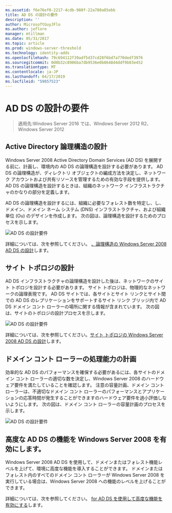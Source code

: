 ```yaml
---
ms.assetid: f6e76ef0-2217-4cdb-980f-22a780a85ebb
title: AD DS の設計の要件
description: ''
author: MicrosoftGuyJFlo
ms.author: joflore
manager: mtillman
ms.date: 05/31/2017
ms.topic: article
ms.prod: windows-server-threshold
ms.technology: identity-adds
ms.openlocfilehash: 79c694112f39adf5d37cd28f6bd7a770dedf3976
ms.sourcegitcommit: 0d0b32c8986ba7db9536e0b8648d4ddf9b03e452
ms.translationtype: MT
ms.contentlocale: ja-JP
ms.lasthandoff: 04/17/2019
ms.locfileid: "59857523"
---
```

# <a name="ad-ds-design-requirements"></a>AD DS の設計の要件

>適用先:Windows Server 2016 では、Windows Server 2012 R2、Windows Server 2012

  
## <a name="designing-the-active-directory-logical-structure"></a>Active Directory 論理構造の設計  
Windows Server 2008 Active Directory Domain Services (AD DS) を展開する前に、計画し、環境内の AD DS の論理構造を設計する必要があります。 AD DS の論理構造が、ディレクトリ オブジェクトの編成方法を決定し、ネットワーク アカウントおよび共有リソースを管理するための有効な手段を提供します。 AD DS の論理構造を設計するときは、組織のネットワーク インフラストラクチャのかなりの部分を定義します。  
  
AD DS の論理構造を設計するには、組織に必要なフォレスト数を特定し、し、ドメイン、ドメイン ネーム システム (DNS) インフラストラクチャ、および組織単位 (Ou) のデザインを作成します。 次の図は、論理構造を設計するためのプロセスを示します。  
  
![AD DS の設計要件](media/AD-DS-Design-Requirements/d5cebae6-a752-4063-a98f-473799c251bd.gif)  
  
詳細については、次を参照してください。 [、論理構造の Windows Server 2008 AD DS の設計](Designing-the-Logical-Structure.md)します。  
  
## <a name="designing-the-site-topology"></a>サイト トポロジの設計  
AD DS インフラストラクチャの論理構造を設計した後は、ネットワークのサイト トポロジを設計する必要があります。 サイト トポロジは、物理的なネットワークの論理表現です。 AD DS サイトでは、各サイトとサイト リンクとサイト間での AD DS のレプリケーションをサポートするサイト リンク ブリッジ内で AD DS ドメイン コント ローラーの場所に関する情報が含まれています。 次の図は、サイトのトポロジの設計プロセスを示します。  
  
![AD DS の設計要件](media/AD-DS-Design-Requirements/d34d43c0-437f-47cb-9b64-09c0f9ce6479.gif)  
  
詳細については、次を参照してください。[サイト トポロジの Windows Server 2008 AD DS の設計](Designing-the-Site-Topology.md)します。  
  
## <a name="planning-domain-controller-capacity"></a>ドメイン コント ローラーの処理能力の計画  
効率的な AD DS のパフォーマンスを確保する必要があるには、各サイトのドメイン コント ローラーの適切な数を決定し、Windows Server 2008 のハードウェア要件を満たしていることを確認します。 注意の容量計画、ドメイン コント ローラーは、不適切なドメイン コント ローラーのパフォーマンスとアプリケーションの応答時間が発生することができますのハードウェア要件を過小評価しないようにします。 次の図は、ドメイン コント ローラーの容量計画のプロセスを示します。  
  
![AD DS の設計要件](media/AD-DS-Design-Requirements/fff6ef22-5c7b-4478-ad76-42b296dcf769.gif)  
  
## <a name="enabling-windows-server-2008-advanced-ad-ds-features"></a>高度な AD DS の機能を Windows Server 2008 を有効にします。  
Windows Server 2008 AD DS を使用して、ドメインまたはフォレスト機能レベルを上げて、環境に高度な機能を導入することができます。 ドメインまたはフォレスト内のすべてのドメイン コント ローラーが Windows Server 2008 を実行している場合は、Windows Server 2008 への機能のレベルを上げることができます。  
  
詳細については、次を参照してください。 [for AD DS を使用して高度な機能を有効にする](../../ad-ds/plan/Enabling-Advanced-Features-for-AD-DS.md)します。  
  


